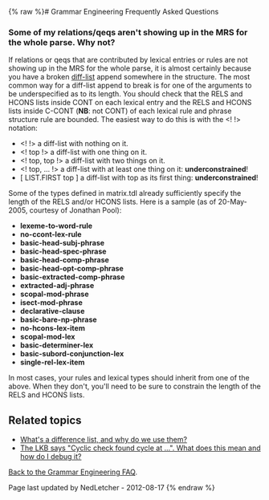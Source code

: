 {% raw %}# Grammar Engineering Frequently Asked Questions

### Some of my relations/qeqs aren't showing up in the MRS for the whole parse. Why not?

If relations or qeqs that are contributed by lexical entries or rules
are not showing up in the MRS for the whole parse, it is almost
certainly because you have a broken [diff-list](../GeFaqDiffList) append
somewhere in the structure. The most common way for a diff-list append
to break is for one of the arguments to be underspecified as to its
length. You should check that the RELS and HCONS lists inside CONT on
each lexical entry and the RELS and HCONS lists inside C-CONT (**NB**:
not CONT) of each lexical rule and phrase structure rule are bounded.
The easiest way to do this is with the &lt;! !&gt; notation:

- &lt;! !&gt; a diff-list with nothing on it.
- &lt;! top !&gt; a diff-list with one thing on it.
- &lt;! top, top !&gt; a diff-list with two things on it.
- &lt;! top, ... !&gt; a diff-list with at least one thing on it:
**underconstrained**!
- \[ LIST.FIRST top \] a diff-list with top as its first thing:
**underconstrained**!

Some of the types defined in matrix.tdl already sufficiently specify the
length of the RELS and/or HCONS lists. Here is a sample (as of
20-May-2005, courtesy of Jonathan Pool):

- **lexeme-to-word-rule**
- **no-ccont-lex-rule**
- **basic-head-subj-phrase**
- **basic-head-spec-phrase**
- **basic-head-comp-phrase**
- **basic-head-opt-comp-phrase**
- **basic-extracted-comp-phrase**
- **extracted-adj-phrase**
- **scopal-mod-phrase**
- **isect-mod-phrase**
- **declarative-clause**
- **basic-bare-np-phrase**
- **no-hcons-lex-item**
- **scopal-mod-lex**
- **basic-determiner-lex**
- **basic-subord-conjunction-lex**
- **single-rel-lex-item**

In most cases, your rules and lexical types should inherit from one of
the above. When they don't, you'll need to be sure to constrain the
length of the RELS and HCONS lists.

## Related topics

- [What's a difference list, and why do we use them?](../GeFaqDiffList)
- [The LKB says "Cyclic check found cycle at ...". What does this mean
and how do I debug it?](GeFaqCyclicCheck)

[Back to the Grammar Engineering FAQ](/GrammarEngineeringFaq).

Page last updated by NedLetcher - 2012-08-17
{% endraw %}